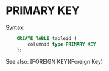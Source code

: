 # PRIMARY KEY

Syntax:
```sql
    CREATE TABLE tableid (
        columnid type PRIMARY KEY
    );
```

See also: [FOREIGN KEY](Foreign Key)
